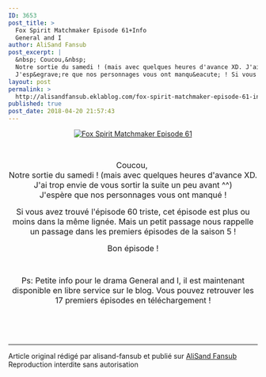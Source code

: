 ```yaml
---
ID: 3653
post_title: >
  Fox Spirit Matchmaker Episode 61+Info
  General and I
author: AliSand Fansub
post_excerpt: |
  &nbsp; Coucou,&nbsp;
  Notre sortie du samedi ! (mais avec quelques heures d'avance XD. J'ai trop envie de vous sortir la suite un peu avant ^^)
  J'esp&egrave;re que nos personnages vous ont manqu&eacute; ! Si vous avez trouv&eacute; l'&eacute;pisode 60 triste, cet &eacute;pisode est plus ou moins dans la m&ecirc;me lign&eacute;e. Mais un...
layout: post
permalink: >
  http://alisandfansub.eklablog.com/fox-spirit-matchmaker-episode-61-info-general-and-i-a140715920
published: true
post_date: 2018-04-20 21:57:43
---
```

<p style="text-align: center;"><a href="http://ekladata.com/8MQjuQNvqi_NnXfBlY1mGcfKyPo.jpg"><img src="https://united-subs.dearclouds.com/wp-content/uploads/2018/04/4de3d5f8f156e7871b5187ee1b3b995b.jpg" alt="Fox Spirit Matchmaker Episode 61"/></a></p>
<p style="text-align: center;">&nbsp;</p>
<p style="text-align: center;"><span style="font-size: 12pt;">Coucou,&nbsp;</span><br/><span style="font-size: 12pt;">Notre sortie du samedi ! (mais avec quelques heures d'avance XD. J'ai trop envie de vous sortir la suite un peu avant ^^)</span><br/><span style="font-size: 12pt;">J'esp&egrave;re que nos personnages vous ont manqu&eacute; !</span></p>
<p style="text-align: center;"><span style="font-size: 12pt;">Si vous avez trouv&eacute; l'&eacute;pisode 60 triste, cet &eacute;pisode est plus ou moins dans la m&ecirc;me lign&eacute;e. Mais un petit passage nous&nbsp;rappelle un passage dans les premiers &eacute;pisodes de la saison 5 !</span></p>
<p style="text-align: center;"><span style="font-size: 12pt;">Bon &eacute;pisode !</span></p>
<p style="text-align: center;">&nbsp;</p>
<p style="text-align: center;"><span style="font-size: 12pt;">Ps: Petite info pour le drama General and I, il est maintenant disponible en libre service sur le blog. Vous pouvez retrouver les 17 premiers &eacute;pisodes en t&eacute;l&eacute;chargement !</span></p><br /><br /><br /><hr />Article original rédigé par alisand-fansub et publié sur <a href="http://alisandfansub.eklablog.com/">AliSand Fansub</a> <br /> Reproduction interdite sans autorisation